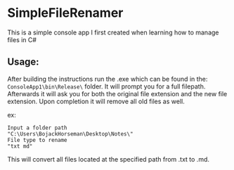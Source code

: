 # SimpleFileRenamer
This is a simple console app I first created when learning how to manage files in C#

## Usage:
After building the instructions run the .exe which can be found in the: `ConsoleApp1\bin\Release\` folder. It will prompt you for a full filepath. Afterwards it will ask you for both the original file extension and the new file extension.
Upon completion it will remove all old files as well.

ex:
```
Input a folder path
"C:\Users\BojackHorseman\Desktop\Notes\"
File type to rename
"txt md"
```

This will convert all files located at the specified path from .txt to .md.
